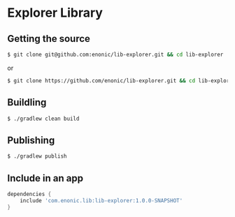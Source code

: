 # Explorer Library

## Getting the source

```sh
$ git clone git@github.com:enonic/lib-explorer.git && cd lib-explorer
```

or

```sh
$ git clone https://github.com/enonic/lib-explorer.git && cd lib-explorer
```

## Buildling

```sh
$ ./gradlew clean build
```

## Publishing

```sh
$ ./gradlew publish
```


## Include in an app

```build.gradle
dependencies {
	include 'com.enonic.lib:lib-explorer:1.0.0-SNAPSHOT'
}
```
